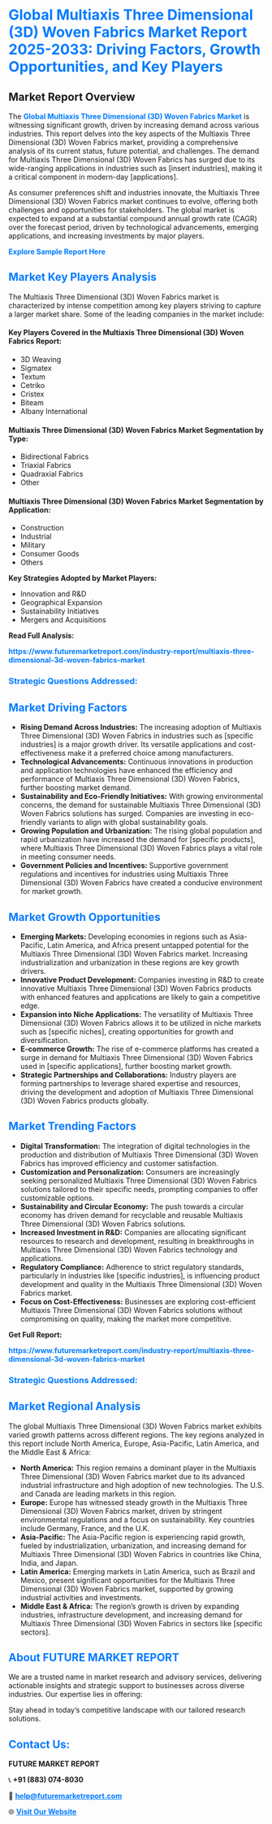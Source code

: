<h1 style="color: #007BFF;">Global Multiaxis Three Dimensional (3D) Woven Fabrics Market Report 2025-2033: Driving Factors, Growth Opportunities, and Key Players</h1>

<section id="overview">
<h2>Market Report Overview</h2>
<p>The <a href="https://www.futuremarketreport.com/industry-report/multiaxis-three-dimensional-3d-woven-fabrics-market" style="color: #007BFF; text-decoration: none;"><strong>Global Multiaxis Three Dimensional (3D) Woven Fabrics Market</strong></a> is witnessing significant growth, driven by increasing demand across various industries. This report delves into the key aspects of the Multiaxis Three Dimensional (3D) Woven Fabrics market, providing a comprehensive analysis of its current status, future potential, and challenges. The demand for Multiaxis Three Dimensional (3D) Woven Fabrics has surged due to its wide-ranging applications in industries such as [insert industries], making it a critical component in modern-day [applications].</p>
<p>As consumer preferences shift and industries innovate, the Multiaxis Three Dimensional (3D) Woven Fabrics market continues to evolve, offering both challenges and opportunities for stakeholders. The global market is expected to expand at a substantial compound annual growth rate (CAGR) over the forecast period, driven by technological advancements, emerging applications, and increasing investments by major players.</p>
</section>

<section id="overview">
<p><a href="https://www.futuremarketreport.com/request-sample/reportId=59650" style="color: #007BFF; text-decoration: none;"><strong>Explore Sample Report Here</strong></a></p>
</section>

<section id="key-players">
<h2 style="color: #007BFF;">Market Key Players Analysis</h2>
<p>The Multiaxis Three Dimensional (3D) Woven Fabrics market is characterized by intense competition among key players striving to capture a larger market share. Some of the leading companies in the market include:</p>
<h4>Key Players Covered in the Multiaxis Three Dimensional (3D) Woven Fabrics Report:</h4>
<ul><li>3D Weaving</li><li>Sigmatex</li><li>Textum</li><li>Cetriko</li><li>Cristex</li><li>Biteam</li><li>Albany International</li></ul>
<h4>Multiaxis Three Dimensional (3D) Woven Fabrics Market Segmentation by Type:</h4>
<ul><li>Bidirectional Fabrics</li><li>Triaxial Fabrics</li><li>Quadraxial Fabrics</li><li>Other</li></ul>

<h4>Multiaxis Three Dimensional (3D) Woven Fabrics Market Segmentation by Application:</h4>
<ul><li>Construction</li><li>Industrial</li><li>Military</li><li>Consumer Goods</li><li>Others</li></ul>
<p><strong>Key Strategies Adopted by Market Players:</strong></p>
<ul>
<li>Innovation and R&D</li>
<li>Geographical Expansion</li>
<li>Sustainability Initiatives</li>
<li>Mergers and Acquisitions</li>
</ul>
</section>

<section>
<p><strong>Read Full Analysis: </strong></p><a href="https://www.futuremarketreport.com/industry-report/multiaxis-three-dimensional-3d-woven-fabrics-market" style="color: #007BFF; text-decoration: none;"><strong>https://www.futuremarketreport.com/industry-report/multiaxis-three-dimensional-3d-woven-fabrics-market</strong></a>
<h3 style="color: #007BFF;">Strategic Questions Addressed:</h3>
</section>

<section id="driving-factors">
<h2 style="color: #007BFF;">Market Driving Factors</h2>
<ul>
<li><strong>Rising Demand Across Industries:</strong> The increasing adoption of Multiaxis Three Dimensional (3D) Woven Fabrics in industries such as [specific industries] is a major growth driver. Its versatile applications and cost-effectiveness make it a preferred choice among manufacturers.</li>
<li><strong>Technological Advancements:</strong> Continuous innovations in production and application technologies have enhanced the efficiency and performance of Multiaxis Three Dimensional (3D) Woven Fabrics, further boosting market demand.</li>
<li><strong>Sustainability and Eco-Friendly Initiatives:</strong> With growing environmental concerns, the demand for sustainable Multiaxis Three Dimensional (3D) Woven Fabrics solutions has surged. Companies are investing in eco-friendly variants to align with global sustainability goals.</li>
<li><strong>Growing Population and Urbanization:</strong> The rising global population and rapid urbanization have increased the demand for [specific products], where Multiaxis Three Dimensional (3D) Woven Fabrics plays a vital role in meeting consumer needs.</li>
<li><strong>Government Policies and Incentives:</strong> Supportive government regulations and incentives for industries using Multiaxis Three Dimensional (3D) Woven Fabrics have created a conducive environment for market growth.</li>
</ul>
</section>

<section id="growth-opportunities">
<h2 style="color: #007BFF;">Market Growth Opportunities</h2>
<ul>
<li><strong>Emerging Markets:</strong> Developing economies in regions such as Asia-Pacific, Latin America, and Africa present untapped potential for the Multiaxis Three Dimensional (3D) Woven Fabrics market. Increasing industrialization and urbanization in these regions are key growth drivers.</li>
<li><strong>Innovative Product Development:</strong> Companies investing in R&D to create innovative Multiaxis Three Dimensional (3D) Woven Fabrics products with enhanced features and applications are likely to gain a competitive edge.</li>
<li><strong>Expansion into Niche Applications:</strong> The versatility of Multiaxis Three Dimensional (3D) Woven Fabrics allows it to be utilized in niche markets such as [specific niches], creating opportunities for growth and diversification.</li>
<li><strong>E-commerce Growth:</strong> The rise of e-commerce platforms has created a surge in demand for Multiaxis Three Dimensional (3D) Woven Fabrics used in [specific applications], further boosting market growth.</li>
<li><strong>Strategic Partnerships and Collaborations:</strong> Industry players are forming partnerships to leverage shared expertise and resources, driving the development and adoption of Multiaxis Three Dimensional (3D) Woven Fabrics products globally.</li>
</ul>
</section>

<section id="trending-factors">
<h2 style="color: #007BFF;">Market Trending Factors</h2>
<ul>
<li><strong>Digital Transformation:</strong> The integration of digital technologies in the production and distribution of Multiaxis Three Dimensional (3D) Woven Fabrics has improved efficiency and customer satisfaction.</li>
<li><strong>Customization and Personalization:</strong> Consumers are increasingly seeking personalized Multiaxis Three Dimensional (3D) Woven Fabrics solutions tailored to their specific needs, prompting companies to offer customizable options.</li>
<li><strong>Sustainability and Circular Economy:</strong> The push towards a circular economy has driven demand for recyclable and reusable Multiaxis Three Dimensional (3D) Woven Fabrics solutions.</li>
<li><strong>Increased Investment in R&D:</strong> Companies are allocating significant resources to research and development, resulting in breakthroughs in Multiaxis Three Dimensional (3D) Woven Fabrics technology and applications.</li>
<li><strong>Regulatory Compliance:</strong> Adherence to strict regulatory standards, particularly in industries like [specific industries], is influencing product development and quality in the Multiaxis Three Dimensional (3D) Woven Fabrics market.</li>
<li><strong>Focus on Cost-Effectiveness:</strong> Businesses are exploring cost-efficient Multiaxis Three Dimensional (3D) Woven Fabrics solutions without compromising on quality, making the market more competitive.</li>
</ul>
</section>

<section>
<p><strong>Get Full Report: </strong></p><a href="https://www.futuremarketreport.com/industry-report/multiaxis-three-dimensional-3d-woven-fabrics-market" style="color: #007BFF; text-decoration: none;"><strong>https://www.futuremarketreport.com/industry-report/multiaxis-three-dimensional-3d-woven-fabrics-market</strong></a>
<h3 style="color: #007BFF;">Strategic Questions Addressed:</h3>
</section>


<section id="regional-analysis">
<h2 style="color: #007BFF;">Market Regional Analysis</h2>
<p>The global Multiaxis Three Dimensional (3D) Woven Fabrics market exhibits varied growth patterns across different regions. The key regions analyzed in this report include North America, Europe, Asia-Pacific, Latin America, and the Middle East & Africa:</p>
<ul>
<li><strong>North America:</strong> This region remains a dominant player in the Multiaxis Three Dimensional (3D) Woven Fabrics market due to its advanced industrial infrastructure and high adoption of new technologies. The U.S. and Canada are leading markets in this region.</li>
<li><strong>Europe:</strong> Europe has witnessed steady growth in the Multiaxis Three Dimensional (3D) Woven Fabrics market, driven by stringent environmental regulations and a focus on sustainability. Key countries include Germany, France, and the U.K.</li>
<li><strong>Asia-Pacific:</strong> The Asia-Pacific region is experiencing rapid growth, fueled by industrialization, urbanization, and increasing demand for Multiaxis Three Dimensional (3D) Woven Fabrics in countries like China, India, and Japan.</li>
<li><strong>Latin America:</strong> Emerging markets in Latin America, such as Brazil and Mexico, present significant opportunities for the Multiaxis Three Dimensional (3D) Woven Fabrics market, supported by growing industrial activities and investments.</li>
<li><strong>Middle East & Africa:</strong> The region’s growth is driven by expanding industries, infrastructure development, and increasing demand for Multiaxis Three Dimensional (3D) Woven Fabrics in sectors like [specific sectors].</li>
</ul>
</section>

<footer>
<h2 style="color: #007BFF;">About FUTURE MARKET REPORT</h2>
<p>We are a trusted name in market research and advisory services, delivering actionable insights and strategic support to businesses across diverse industries. Our expertise lies in offering:</p>

<p>Stay ahead in today’s competitive landscape with our tailored research solutions.</p>

<h2 style="color: #007BFF;">Contact Us:</h2>
<p><strong>FUTURE MARKET REPORT</strong></p>
<p>📞 <strong>+91 (883) 074-8030</strong></p>
<p>📧 <strong><a href="mailto:help@futuremarketreport.com" style="color: #007BFF;">help@futuremarketreport.com</a></strong></p>
<p>🌐 <strong><a href="https://www.futuremarketreport.com/" style="color: #007BFF;">Visit Our Website</a></strong></p>
</footer>